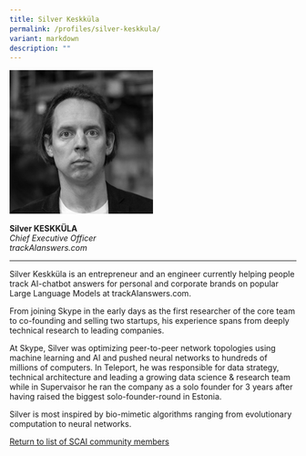 ```yaml
---
title: Silver Keskküla
permalink: /profiles/silver-keskkula/
variant: markdown
description: ""
---
```

<div style="width:50%"><img src="/images/People/silver_keskkula.jpeg" alt="Silver Keskküla"></div>

**Silver KESKKÜLA**<br>*Chief Executive Officer*<br>*trackAIanswers.com*<br>

---

Silver Keskküla is an entrepreneur and an engineer currently helping people track AI-chatbot answers for personal and corporate brands on popular Large Language Models at trackAIanswers.com.  
  
From joining Skype in the early days as the first researcher of the core team to co-founding and selling two startups, his experience spans from deeply technical research to leading companies.  
  
At Skype, Silver was optimizing peer-to-peer network topologies using machine learning and AI and pushed neural networks to hundreds of millions of computers. In Teleport, he was responsible for data strategy, technical architecture and leading a growing data science &amp; research team while in Supervaisor he ran the company as a solo founder for 3 years after having raised the biggest solo-founder-round in Estonia.  
  
Silver is most inspired by bio-mimetic algorithms ranging from evolutionary computation to neural networks.

[Return to list of SCAI community members](/community)